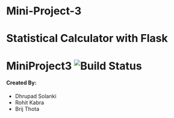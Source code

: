# Mini-Project-3
# Statistical Calculator with Flask

# **MiniProject3** ![Build Status](https://travis-ci.org/cen24/mini-project-3.svg?branch=master)

#### Created By:
- Dhrupad Solanki
- Rohit Kabra
- Brij Thota
